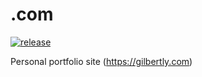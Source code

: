 # .com
[![release](https://github.com/Gilbertly/.com/actions/workflows/release.yml/badge.svg)](https://github.com/Gilbertly/.com/actions/workflows/release.yml)

Personal portfolio site (https://gilbertly.com)
